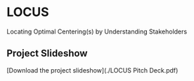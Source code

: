 # LOCUS
Locating Optimal Centering(s) by Understanding Stakeholders

## Project Slideshow
[Download the project slideshow](./LOCUS Pitch Deck.pdf)
